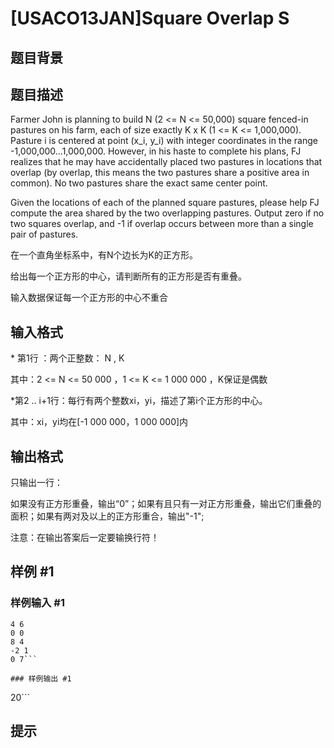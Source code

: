 # [USACO13JAN]Square Overlap S

## 题目背景



## 题目描述

Farmer John is planning to build N (2 <= N <= 50,000) square fenced-in pastures on his farm, each of size exactly K x K (1 <= K <= 1,000,000). Pasture i is centered at point (x\_i, y\_i) with integer coordinates in the range -1,000,000...1,000,000.  However, in his haste to complete his plans, FJ realizes that he may have accidentally placed two pastures in locations that overlap (by overlap, this means the two pastures share a positive area in common).  No two pastures share the exact same center point.

Given the locations of each of the planned square pastures, please help FJ compute the area shared by the two overlapping pastures.  Output zero if no two squares overlap, and -1 if overlap occurs between more than a single pair of pastures.

在一个直角坐标系中，有N个边长为K的正方形。

给出每一个正方形的中心，请判断所有的正方形是否有重叠。

输入数据保证每一个正方形的中心不重合


## 输入格式

\* 第1行 ：两个正整数： N , K

其中：2 <= N <= 50 000 ，1 <= K <= 1 000 000 ，K保证是偶数

\*第2 .. i+1行：每行有两个整数xi，yi，描述了第i个正方形的中心。

其中：xi，yi均在[-1 000 000，1 000 000]内


## 输出格式

只输出一行：

如果没有正方形重叠，输出“0”；如果有且只有一对正方形重叠，输出它们重叠的面积；如果有两对及以上的正方形重合，输出"-1";

注意：在输出答案后一定要输换行符！


## 样例 #1

### 样例输入 #1
```
4 6
0 0
8 4
-2 1
0 7```

### 样例输出 #1

```
20```

## 提示


